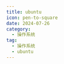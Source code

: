 ```yaml
---
title: ubuntu
icon: pen-to-square
date: 2024-07-26
category:
  - 操作系统
tag:
  - 操作系统
  - ubuntu
---
```


<Catalog />

